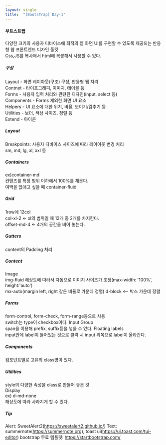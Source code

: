 ```yaml
---
layout: single
title:  "[BootsTrap] Day-1" 
---
```


   
#### 부트스트랩    
다양한 크키의 사용자 디바이스에 최적의 웹 화면 UI를 구현할 수 있도록 제공되는 반응형 웹 프론트엔드 디자인 툴킷   
Css,JS를 복사해서 html에 복붙해서 사용할 수 있다.   
   
##### 구성   
Layout - 화면 레이아웃(구조) 구성, 반응형 웹 처리   
Contnet - 타이포그래피, 이미지, 테이블 등   
Forms - 사용자 입력 처리와 관련된 디자인(input, select 등)   
Components - Forms 제외한 화면 UI 요소   
Helpers - UI 요소에 대한 위치, 비율, 보이기/감추기 등   
Utilities - 보더, 색상 사이즈, 정렬 등   
Extend - 아이콘   
   
##### Layout   
Breakpoints: 사용자 디바이스 사이즈에 따라 레이아웃 변경 처리   
sm, md, lg, xl, xxl 등   
   
##### Containers   
ex)container-md   
컨텐츠를 특정 범위 이하에서 100%를 채운다.   
여백을 없애고 싶을 때 container-fluid    
   
##### Grid   
1row에 12col   
col-xl-2 <- xl의 범위일 때 12개 중 2개를 차지한다.  
offset-md-4 <- 4개의 공간을 비어 놓는다.   
   

##### Gutters    
content의 Padding 처리   
   
##### Content   
Image   
img-fluid 해상도에 따라서 자동으로 이미지 사이즈가 조정(max-width: '100%', height:'auto')      
mx-auto(margin left, right 같은 비율로 가운데 정렬) d-block <-- 박스 가운데 정렬   
   
##### Forms   
form-control, form-check, form-range등으로 사용   
switch는 type이 checkbox이다.
Input Group   
span을 이용해 prefix, suffix등을 넣을 수 있다.
Floating labels   
input안에 label이 들어있는 것으로 클릭 시 input 위쪽으로 label이 올라간다.   
   
##### Components   
컴포넌트별로 고유의 class명이 있다.   
   
##### Utilities   
style의 다양한 속성을 class로 만들어 놓은 것   
Display   
ex) d-md-none   
해상도에 따라 사라지게 할 수 있다.   
   
##### Tip   
Alert: SweetAlert2(https://sweetalert2.github.io/)
Text: summernote(https://summernote.org), toast ui(https://ui.toast.com/tui-editor)
bootstrap 무료 템플릿: https://startbootstrap.com/   
